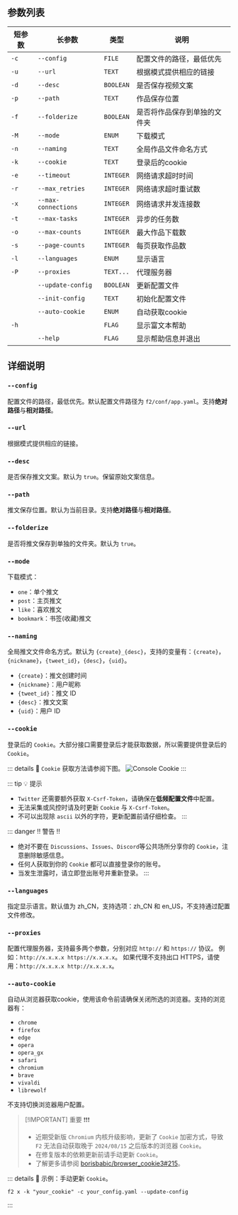## 参数列表

| 短参数 | 长参数 | 类型 | 说明 |
| ------ | ------ | ---- | ---- |
| `-c`   | `--config` | `FILE` | 配置文件的路径，最低优先 |
| `-u`   | `--url` | `TEXT` | 根据模式提供相应的链接 |
| `-d`   | `--desc` | `BOOLEAN` | 是否保存视频文案 |
| `-p`   | `--path` | `TEXT` | 作品保存位置 |
| `-f`   | `--folderize` | `BOOLEAN` | 是否将作品保存到单独的文件夹 |
| `-M`   | `--mode` | `ENUM` | 下载模式 |
| `-n`   | `--naming` | `TEXT` | 全局作品文件命名方式 |
| `-k`   | `--cookie` | `TEXT` | 登录后的cookie |
| `-e`   | `--timeout` | `INTEGER` | 网络请求超时时间 |
| `-r`   | `--max_retries` | `INTEGER` | 网络请求超时重试数 |
| `-x`   | `--max-connections` | `INTEGER` | 网络请求并发连接数 |
| `-t`   | `--max-tasks` | `INTEGER` | 异步的任务数 |
| `-o`   | `--max-counts` | `INTEGER` | 最大作品下载数 |
| `-s`   | `--page-counts` | `INTEGER` | 每页获取作品数 |
| `-l`   | `--languages` | `ENUM` | 显示语言 |
| `-P`   | `--proxies` | `TEXT...` | 代理服务器 |
|        | `--update-config` | `BOOLEAN` | 更新配置文件 |
|        | `--init-config` | `TEXT` | 初始化配置文件 |
|        | `--auto-cookie` | `ENUM` | 自动获取cookie |
| `-h`   |               | `FLAG` | 显示富文本帮助 |
|        | `--help`      | `FLAG` | 显示帮助信息并退出 |

## 详细说明

### `--config`

配置文件的路径，最低优先。默认配置文件路径为 `f2/conf/app.yaml`。支持**绝对路径**与**相对路径**。

### `--url`

根据模式提供相应的链接。

### `--desc`

是否保存推文文案。默认为 `true`。保留原始文案信息。

### `--path`

推文保存位置。默认为当前目录。支持**绝对路径**与**相对路径**。

### `--folderize`

是否将推文保存到单独的文件夹。默认为 `true`。

### `--mode`

下载模式：
- `one`：单个推文
- `post`：主页推文
- `like`：喜欢推文
- `bookmark`：书签(收藏)推文

### `--naming`

全局推文文件命名方式。默认为 `{create}_{desc}`，支持的变量有：`{create}`，`{nickname}`，`{tweet_id}`，`{desc}`，`{uid}`。

- `{create}`：推文创建时间
- `{nickname}`：用户昵称
- `{tweet_id}`：推文 ID
- `{desc}`：推文文案
- `{uid}`：用户 ID


### `--cookie`

登录后的 `Cookie`。大部分接口需要登录后才能获取数据，所以需要提供登录后的 `Cookie`。

::: details :link: `Cookie` 获取方法请参阅下图。
![Console Cookie](https://github.com/user-attachments/assets/4523e8c7-f74e-4d5f-9da6-6bb3658f8b24)
:::

::: tip :bulb: 提示
- `Twitter` 还需要额外获取 `X-Csrf-Token`，请确保在**低频配置文件**中配置。
- 无法采集或风控时请及时更新 `Cookie` 与 `X-Csrf-Token`。
- 不可以出现除 `ascii` 以外的字符，更新配置前请仔细检查。
:::

::: danger :bangbang: 警告 :bangbang:
- 绝对不要在 `Discussions`、`Issues`、`Discord`等公共场所分享你的 `Cookie`，注意删除敏感信息。
- 任何人获取到你的 `Cookie` 都可以直接登录你的账号。
- 当发生泄露时，请立即登出账号并重新登录。
:::

### `--languages`

指定显示语言。默认值为 zh_CN，支持选项：zh_CN 和 en_US，不支持通过配置文件修改。

### `--proxies`

配置代理服务器，支持最多两个参数，分别对应 `http://` 和 `https://` 协议。
例如：`http://x.x.x.x https://x.x.x.x`。
如果代理不支持出口 HTTPS，请使用：`http://x.x.x.x http://x.x.x.x`。

### `--auto-cookie`

自动从浏览器获取cookie，使用该命令前请确保关闭所选的浏览器。支持的浏览器有：
- `chrome`
- `firefox`
- `edge`
- `opera`
- `opera_gx`
- `safari`
- `chromium`
- `brave`
- `vivaldi`
- `librewolf`

不支持切换浏览器用户配置。

> [!IMPORTANT] 重要 ❗❗❗
> - 近期受新版 `Chromium` 内核升级影响，更新了 `Cookie` 加密方式，导致 `F2` 无法自动获取晚于 `2024/08/15` 之后版本的浏览器 `Cookie`。
> - 在修复版本的依赖更新前请手动更新 `Cookie`。
> - 了解更多请参阅 [borisbabic/browser_cookie3#215](https://github.com/borisbabic/browser_cookie3/pull/215)。

::: details :link: 示例：手动更新 `Cookie`。
```shell [bash]
f2 x -k "your_cookie" -c your_config.yaml --update-config
```
:::
